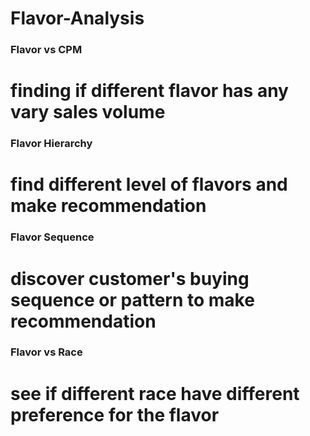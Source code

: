 # Flavor-Analysis

### Flavor vs CPM
# finding if different flavor has any vary sales volume

### Flavor Hierarchy
# find different level of flavors and make recommendation

### Flavor Sequence
# discover customer's buying sequence or pattern to make recommendation

### Flavor vs Race
# see if different race have different preference for the flavor
